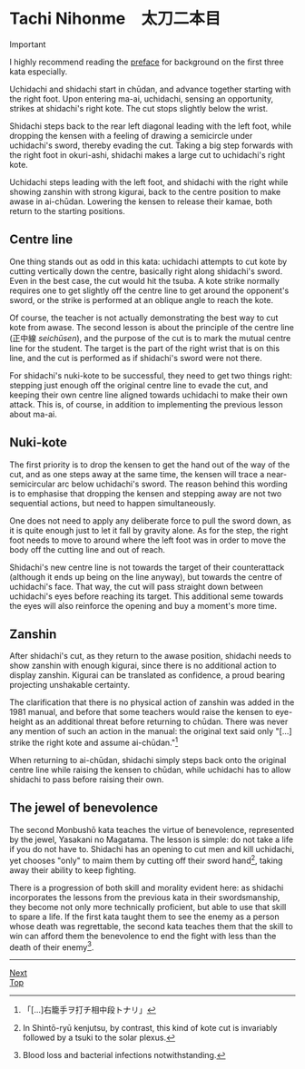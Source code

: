 # Tachi Nihonme　太刀二本目

> [!IMPORTANT]
> I highly recommend reading the [preface](preface.md) for background on the first three kata especially.

Uchidachi and shidachi start in chūdan, and advance together starting with the right foot. Upon entering ma-ai, uchidachi, sensing an opportunity, strikes at shidachi's right kote. The cut stops slightly below the wrist.

Shidachi steps back to the rear left diagonal leading with the left foot, while dropping the kensen with a feeling of drawing a semicircle under uchidachi's sword, thereby evading the cut. Taking a big step forwards with the right foot in okuri-ashi, shidachi makes a large cut to uchidachi's right kote.

Uchidachi steps leading with the left foot, and shidachi with the right while showing zanshin with strong kigurai, back to the centre position to make awase in ai-chūdan. Lowering the kensen to release their kamae, both return to the starting positions.

## Centre line

One thing stands out as odd in this kata: uchidachi attempts to cut kote by cutting vertically down the centre, basically right along shidachi's sword. Even in the best case, the cut would hit the tsuba. A kote strike normally requires one to get slightly off the centre line to get around the opponent's sword, or the strike is performed at an oblique angle to reach the kote.

Of course, the teacher is not actually demonstrating the best way to cut kote from awase. The second lesson is about the principle of the centre line (正中線 *seichūsen*), and the purpose of the cut is to mark the mutual centre line for the student. The target is the part of the right wrist that is on this line, and the cut is performed as if shidachi's sword were not there.

For shidachi's nuki-kote to be successful, they need to get two things right: stepping just enough off the original centre line to evade the cut, and keeping their own centre line aligned towards uchidachi to make their own attack. This is, of course, in addition to implementing the previous lesson about ma-ai.

## Nuki-kote

The first priority is to drop the kensen to get the hand out of the way of the cut, and as one steps away at the same time, the kensen will trace a near-semicircular arc below uchidachi's sword. The reason behind this wording is to emphasise that dropping the kensen and stepping away are not two sequential actions, but need to happen simultaneously.

One does not need to apply any deliberate force to pull the sword down, as it is quite enough just to let it fall by gravity alone. As for the step, the right foot needs to move to around where the left foot was in order to move the body off the cutting line and out of reach.

Shidachi's new centre line is not towards the target of their counterattack (although it ends up being on the line anyway), but towards the centre of uchidachi's face. That way, the cut will pass straight down between uchidachi's eyes before reaching its target. This additional seme towards the eyes will also reinforce the opening and buy a moment's more time.

## Zanshin

After shidachi's cut, as they return to the awase position, shidachi needs to show zanshin with enough kigurai, since there is no additional action to display zanshin. Kigurai can be translated as confidence, a proud bearing projecting unshakable certainty.

The clarification that there is no physical action of zanshin was added in the 1981 manual, and before that some teachers would raise the kensen to eye-height as an additional threat before returning to chūdan. There was never any mention of such an action in the manual: the original text said only "\[...\] strike the right kote and assume ai-chūdan."[^1]

When returning to ai-chūdan, shidachi simply steps back onto the original centre line while raising the kensen to chūdan, while uchidachi has to allow shidachi to pass before raising their own.

## The jewel of benevolence

The second Monbushō kata teaches the virtue of benevolence, represented by the jewel, Yasakani no Magatama. The lesson is simple: do not take a life if you do not have to. Shidachi has an opening to cut men and kill uchidachi, yet chooses "only" to maim them by cutting off their sword hand[^2], taking away their ability to keep fighting.

There is a progression of both skill and morality evident here: as shidachi incorporates the lessons from the previous kata in their swordsmanship, they become not only more technically proficient, but able to use that skill to spare a life. If the first kata taught them to see the enemy as a person whose death was regrettable, the second kata teaches them that the skill to win can afford them the benevolence to end the fight with less than the death of their enemy[^3].

----

[Next](tachi-sanbonme.md)  
[Top](README.md)

[^1]: 「\[...\]右籠手ヲ打チ相中段トナリ」

[^2]: In Shintō-ryū kenjutsu, by contrast, this kind of kote cut is invariably followed by a tsuki to the solar plexus.

[^3]: Blood loss and bacterial infections notwithstanding.
